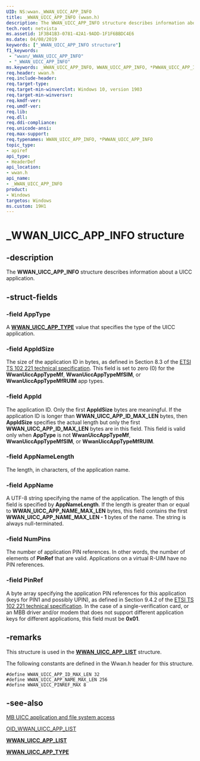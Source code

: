 ```yaml
---
UID: NS:wwan._WWAN_UICC_APP_INFO
title: _WWAN_UICC_APP_INFO (wwan.h)
description: The WWAN_UICC_APP_INFO structure describes information about a UICC application.
tech.root: netvista
ms.assetid: 1F3B41B3-0781-42A1-9ADD-1F1F6BBDC4E6
ms.date: 04/08/2019
keywords: ["_WWAN_UICC_APP_INFO structure"]
f1_keywords:
 - "wwan/_WWAN_UICC_APP_INFO"
 - "_WWAN_UICC_APP_INFO"
ms.keywords: _WWAN_UICC_APP_INFO, WWAN_UICC_APP_INFO, *PWWAN_UICC_APP_INFO, 
req.header: wwan.h
req.include-header:
req.target-type:
req.target-min-winverclnt: Windows 10, version 1903
req.target-min-winversvr:
req.kmdf-ver:
req.umdf-ver:
req.lib:
req.dll:
req.ddi-compliance:
req.unicode-ansi:
req.max-support:
req.typenames: WWAN_UICC_APP_INFO, *PWWAN_UICC_APP_INFO
topic_type: 
- apiref
api_type: 
- HeaderDef
api_location: 
- wwan.h
api_name: 
- _WWAN_UICC_APP_INFO
product:
- Windows
targetos: Windows
ms.custom: 19H1
---
```


# _WWAN_UICC_APP_INFO structure

## -description

The **WWAN_UICC_APP_INFO** structure describes information about a UICC application.

## -struct-fields

### -field AppType

A [**WWAN_UICC_APP_TYPE**](../wwan/ne-wwan-_wwan_uicc_app_type.md) value that specifies the type of the UICC application.
 
### -field AppIdSize

The size of the application ID in bytes, as defined in Section 8.3 of the [ETSI TS 102 221 technical specification](https://go.microsoft.com/fwlink/p/?linkid=864594). This field is set to zero (0) for the **WwanUiccAppTypeMf**, **WwanUiccAppTypeMfSIM**, or **WwanUiccAppTypeMfRUIM** app types.
 
### -field AppId

The application ID. Only the first **AppIdSize** bytes are meaningful. If the application ID is longer than **WWAN_UICC_APP_ID_MAX_LEN** bytes, then **AppIdSize** specifies the actual length but only the first **WWAN_UICC_APP_ID_MAX_LEN** bytes are in this field. This field is valid only when **AppType** is not **WwanUiccAppTypeMf**, **WwanUiccAppTypeMfSIM**, or **WwanUiccAppTypeMfRUIM**.
 
### -field AppNameLength

The length, in characters, of the application name.

### -field AppName

A UTF-8 string specifying the name of the application. The length of this field is specified by **AppNameLength**. If the length is greater than or equal to **WWAN_UICC_APP_NAME_MAX_LEN** bytes, this field contains the first **WWAN_UICC_APP_NAME_MAX_LEN - 1** bytes of the name. The string is always null-terminated.

### -field NumPins

The number of application PIN references. In other words, the number of elements of **PinRef** that are valid. Applications on a virtual R-UIM have no PIN references.

### -field PinRef

A byte array specifying the application PIN references for this application (keys for PIN1 and possibly UPIN), as defined in Section 9.4.2 of the [ETSI TS 102 221 technical specification](https://go.microsoft.com/fwlink/p/?linkid=864594). In the case of a single-verification card, or an MBB driver and/or modem that does not support different application keys for different applications, this field must be **0x01**.

## -remarks

This structure is used in the [**WWAN_UICC_APP_LIST**](../wwan/ns-wwan-_wwan_uicc_app_list.md) structure.

The following constants are defined in the Wwan.h header for this structure.

`#define WWAN_UICC_APP_ID_MAX_LEN 32`  
`#define WWAN_UICC_APP_NAME_MAX_LEN 256`  
`#define WWAN_UICC_PINREF_MAX 8`  

## -see-also

[MB UICC application and file system access](https://docs.microsoft.com/windows-hardware/drivers/network/mb-uicc-application-and-file-system-access)

[OID_WWAN_UICC_APP_LIST](https://docs.microsoft.com/windows-hardware/drivers/network/oid-wwan-uicc-app-list)

[**WWAN_UICC_APP_LIST**](../wwan/ns-wwan-_wwan_uicc_app_list.md)

[**WWAN_UICC_APP_TYPE**](../wwan/ne-wwan-_wwan_uicc_app_type.md)
